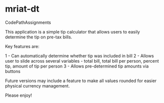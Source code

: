 mriat-dt
========

CodePathAssignments

This application is a simple tip calculator that allows users to easily determine the tip on pre-tax bills.

Key features are:

1 - Can automatically determine whether tip was included in bill
2 - Allows user to slide across several variables - total bill, total bill per person, percent tip, amount of tip per person
3 - Allows pre-determined tip amounts via buttons

Future versions may include a feature to make all values rounded for easier physical currency management.

Please enjoy!
